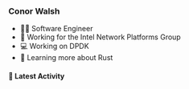 ### Conor Walsh

- 👷‍♂️ Software Engineer
- 🏢 Working for the Intel Network Platforms Group
- 💻 Working on DPDK
- 🌱 Learning more about Rust

#### 🔨 Latest Activity
<!--START_SECTION:activity-->
